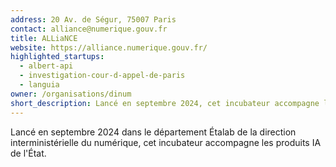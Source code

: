 ```yaml
---
address: 20 Av. de Ségur, 75007 Paris
contact: alliance@numerique.gouv.fr
title: ALLiaNCE
website: https://alliance.numerique.gouv.fr/
highlighted_startups:
  - albert-api
  - investigation-cour-d-appel-de-paris
  - languia
owner: /organisations/dinum
short_description: Lancé en septembre 2024, cet incubateur accompagne les produits IA de l'État.
---
```

 Lancé en septembre 2024 dans le département Étalab de la direction interministérielle du numérique, cet incubateur accompagne les produits IA de l'État.
